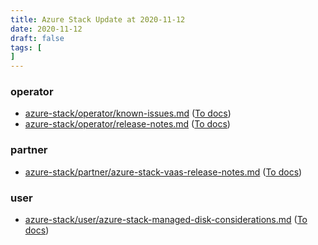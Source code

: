 ```yaml
---
title: Azure Stack Update at 2020-11-12
date: 2020-11-12
draft: false
tags: [
]
---
```


### operator
- [azure-stack/operator/known-issues.md](https://github.com/MicrosoftDocs/azure-stack-docs/compare/ce96b91..282fa64#diff-cb06cf349d7c5acaddcca900d95b98b309283d56f1ec4f41df6a6a5f2bf3a79c) ([To docs](https://docs.microsoft.com/en-us/azure-stack/operator/known-issues?WT.mc_id=AZ-MVP-5003408))
- [azure-stack/operator/release-notes.md](https://github.com/MicrosoftDocs/azure-stack-docs/compare/ce96b91..282fa64#diff-2135bea1e8ba86ced8f1132666bad8511311d8b2daf186e8f7bcee06513e1035) ([To docs](https://docs.microsoft.com/en-us/azure-stack/operator/release-notes?WT.mc_id=AZ-MVP-5003408))
    
### partner
- [azure-stack/partner/azure-stack-vaas-release-notes.md](https://github.com/MicrosoftDocs/azure-stack-docs/compare/ce96b91..282fa64#diff-816ee856c595909e1d165075101de12ab8780d5777c9d5c4d5bb159740ed67d2) ([To docs](https://docs.microsoft.com/en-us/azure-stack/partner/azure-stack-vaas-release-notes?WT.mc_id=AZ-MVP-5003408))
    
### user
- [azure-stack/user/azure-stack-managed-disk-considerations.md](https://github.com/MicrosoftDocs/azure-stack-docs/compare/ce96b91..282fa64#diff-6b68ca7d760ba28e900501fbaf4e2fc70ea43a6e7688e8502b2402465dc78e4d) ([To docs](https://docs.microsoft.com/en-us/azure-stack/user/azure-stack-managed-disk-considerations?WT.mc_id=AZ-MVP-5003408))
    
